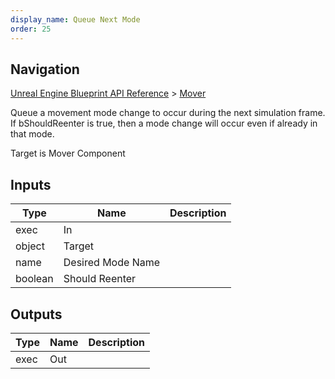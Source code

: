 ```yaml
---
display_name: Queue Next Mode
order: 25
---
```

## Navigation

[Unreal Engine Blueprint API Reference](https://dev.epicgames.com/documentation/en-us/unreal-engine/BlueprintAPI) > [Mover](https://dev.epicgames.com/documentation/en-us/unreal-engine/BlueprintAPI/Mover)

Queue a movement mode change to occur during the next simulation frame. If bShouldReenter is true, then a mode change will occur even if already in that mode.

Target is Mover Component

## Inputs

| Type | Name | Description |
| --- | --- | --- |
| exec | In |  |
| object | Target |  |
| name | Desired Mode Name |  |
| boolean | Should Reenter |  |

## Outputs

| Type | Name | Description |
| --- | --- | --- |
| exec | Out |  |
